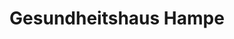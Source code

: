 ---
title: "Gesundheitshaus Hampe"
url: /bad-blankenburg/gesundheitshaus-hampe/
shop: Sanitätshaus
---